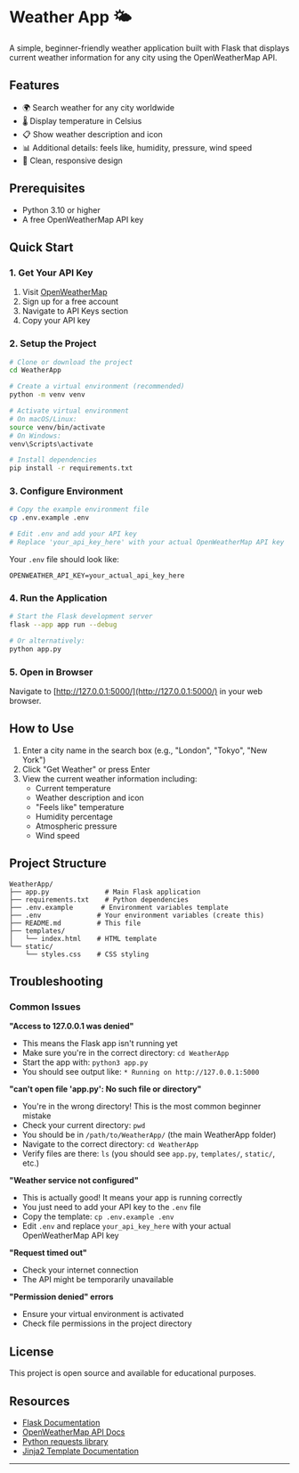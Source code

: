 # Weather App 🌤️

A simple, beginner-friendly weather application built with Flask that displays current weather information for any city using the OpenWeatherMap API.

## Features

- 🌍 Search weather for any city worldwide
- 🌡️ Display temperature in Celsius
- 📋 Show weather description and icon
- 📊 Additional details: feels like, humidity, pressure, wind speed
- 🎨 Clean, responsive design

## Prerequisites

- Python 3.10 or higher
- A free OpenWeatherMap API key

## Quick Start

### 1. Get Your API Key

1. Visit [OpenWeatherMap](https://openweathermap.org/api)
2. Sign up for a free account
3. Navigate to API Keys section
4. Copy your API key

### 2. Setup the Project

```bash
# Clone or download the project
cd WeatherApp

# Create a virtual environment (recommended)
python -m venv venv

# Activate virtual environment
# On macOS/Linux:
source venv/bin/activate
# On Windows:
venv\Scripts\activate

# Install dependencies
pip install -r requirements.txt
```

### 3. Configure Environment

```bash
# Copy the example environment file
cp .env.example .env

# Edit .env and add your API key
# Replace 'your_api_key_here' with your actual OpenWeatherMap API key
```

Your `.env` file should look like:
```
OPENWEATHER_API_KEY=your_actual_api_key_here
```

### 4. Run the Application

```bash
# Start the Flask development server
flask --app app run --debug

# Or alternatively:
python app.py
```

### 5. Open in Browser

Navigate to [http://127.0.0.1:5000/](http://127.0.0.1:5000/) in your web browser.

## How to Use

1. Enter a city name in the search box (e.g., "London", "Tokyo", "New York")
2. Click "Get Weather" or press Enter
3. View the current weather information including:
   - Current temperature
   - Weather description and icon
   - "Feels like" temperature
   - Humidity percentage
   - Atmospheric pressure
   - Wind speed

## Project Structure

```
WeatherApp/
├── app.py              # Main Flask application
├── requirements.txt    # Python dependencies
├── .env.example       # Environment variables template
├── .env              # Your environment variables (create this)
├── README.md         # This file
├── templates/
│   └── index.html    # HTML template
└── static/
    └── styles.css    # CSS styling
```

## Troubleshooting

### Common Issues

**"Access to 127.0.0.1 was denied"**
- This means the Flask app isn't running yet
- Make sure you're in the correct directory: `cd WeatherApp`
- Start the app with: `python3 app.py`
- You should see output like: `* Running on http://127.0.0.1:5000`

**"can't open file 'app.py': No such file or directory"**
- You're in the wrong directory! This is the most common beginner mistake
- Check your current directory: `pwd`
- You should be in `/path/to/WeatherApp/` (the main WeatherApp folder)
- Navigate to the correct directory: `cd WeatherApp`
- Verify files are there: `ls` (you should see `app.py`, `templates/`, `static/`, etc.)

**"Weather service not configured"**
- This is actually good! It means your app is running correctly
- You just need to add your API key to the `.env` file
- Copy the template: `cp .env.example .env`
- Edit `.env` and replace `your_api_key_here` with your actual OpenWeatherMap API key

**"Request timed out"**
- Check your internet connection
- The API might be temporarily unavailable

**"Permission denied" errors**
- Ensure your virtual environment is activated
- Check file permissions in the project directory

## License

This project is open source and available for educational purposes.

## Resources

- [Flask Documentation](https://flask.palletsprojects.com/)
- [OpenWeatherMap API Docs](https://openweathermap.org/api)
- [Python requests library](https://docs.python-requests.org/)
- [Jinja2 Template Documentation](https://jinja.palletsprojects.com/)

---
